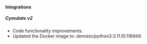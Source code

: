 #### Integrations

##### Cymulate v2
- Code functionality improvements.
- Updated the Docker image to: *demisto/python3:3.11.10.116949*.